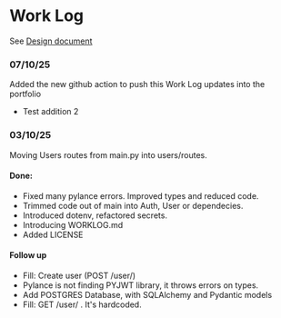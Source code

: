 # Work Log
See [Design document](Ahttps://docs.google.com/document/d/1xcD04pmzbedeWVP7bYmZX1wn1FIK6YwMjv_LCojADkc/edit?tab=t.0)


### 07/10/25
Added the new github action to push this Work Log updates into the portfolio
- Test addition 2


### 03/10/25
Moving Users routes from main.py into users/routes.
#### Done:
- Fixed many pylance errors. Improved types and reduced code.
- Trimmed code out of main into Auth, User or dependecies.
- Introduced dotenv, refactored secrets.
- Introducing WORKLOG.md
- Added LICENSE

#### Follow up
- Fill: Create user (POST /user/)
- Pylance is not finding PYJWT library, it throws errors on types.
- Add POSTGRES Database, with SQLAlchemy and Pydantic models
- Fill: GET /user/<id> . It's hardcoded.

